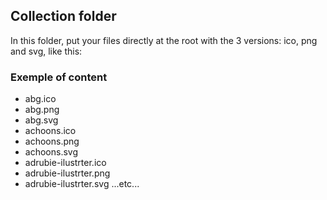 ## Collection folder

In this folder, put  your files directly at the root with the 3 versions: ico, png and svg, like this:

### Exemple of content

* abg.ico
* abg.png
* abg.svg
* achoons.ico
* achoons.png
* achoons.svg
* adrubie-ilustrter.ico
* adrubie-ilustrter.png
* adrubie-ilustrter.svg
...etc...